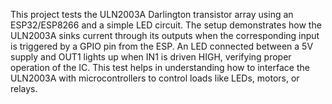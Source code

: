 This project tests the ULN2003A Darlington transistor array using an ESP32/ESP8266 and a simple LED circuit. The setup demonstrates how the ULN2003A sinks current through its outputs when the corresponding input is triggered by a GPIO pin from the ESP. An LED connected between a 5V supply and OUT1 lights up when IN1 is driven HIGH, verifying proper operation of the IC. This test helps in understanding how to interface the ULN2003A with microcontrollers to control loads like LEDs, motors, or relays.
